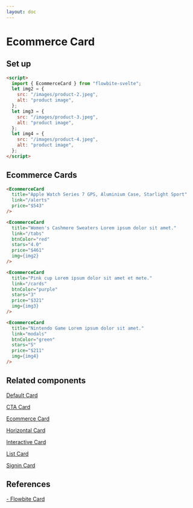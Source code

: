 ```yaml
---
layout: doc
---
```


<script>
  import { EcommerceCard }from '$lib/index';
  let img2 = {
    src: "/images/product-2.jpeg",
    alt: "product image",
  };
  let img3 = {
    src: "/images/product-3.jpeg",
    alt: "product image",
  };
  let img4 = {
    src: "/images/product-4.jpeg",
    alt: "product image",
  };
</script>

<h1 class="text-3xl w-full dark:text-white py-8">Ecommerce Card</h1>

<h2 class="text-2xl w-full dark:text-white py-8">Set up</h2>

```html
<script>
  import { EcommerceCard } from "flowbite-svelte";
  let img2 = {
    src: "/images/product-2.jpeg",
    alt: "product image",
  };
  let img3 = {
    src: "/images/product-3.jpeg",
    alt: "product image",
  };
  let img4 = {
    src: "/images/product-4.jpeg",
    alt: "product image",
  };
</script>
```

<h2 class="text-2xl w-full dark:text-white py-8">Ecommerce Cards</h2>

```html
<EcommerceCard
  title="Apple Watch Series 7 GPS, Aluminium Case, Starlight Sport"
  link="/alerts"
  price="$543"
/>
```

<div class="container flex flex-wrap justify-center rounded-xl mx-auto bg-gradient-to-r bg-white dark:bg-gray-900 border border-gray-200 dark:border-gray-700 p-2 sm:p-6">
<EcommerceCard
  title="Apple Watch Series 7 GPS, Aluminium Case, Starlight Sport"
  link="/alerts"
  price="$543"
/>
</div>

```html
<EcommerceCard
  title="Women's Cashmere Sweaters Lorem ipsum dolor sit amet."
  link="/tabs"
  btnColor="red"
  stars="4.0"
  price="$461"
  img={img2}
/>
```

<div class="container flex flex-wrap justify-center rounded-xl mx-auto bg-gradient-to-r bg-white dark:bg-gray-900 border border-gray-200 dark:border-gray-700 p-2 sm:p-6">
  <EcommerceCard
    title="Women's Cashmere Sweaters Lorem ipsum dolor sit amet."
    link="/tabs"
    btnColor="red"
    stars="4.0"
    price="$461"
    img={img2}
  />
</div>


```html
<EcommerceCard
  title="Pink cup Lorem ipsum dolor sit amet et mete."
  link="/cards"
  btnColor="purple"
  stars="3"
  price="$321"
  img={img3}
/>
```

<div class="container flex flex-wrap justify-center rounded-xl mx-auto bg-gradient-to-r bg-white dark:bg-gray-900 border border-gray-200 dark:border-gray-700 p-2 sm:p-6">
  <EcommerceCard
    title="Pink cup Lorem ipsum dolor sit amet et mete."
    link="/cards"
    btnColor="purple"
    stars="3"
    price="$321"
    img={img3}
  />
</div>

```html
<EcommerceCard
  title="Nintendo Game Lorem ipsum dolor sit amet."
  link="modals"
  btnColor="green"
  stars="5"
  price="$211"
  img={img4}
/>
```

<div class="container flex flex-wrap justify-center rounded-xl mx-auto bg-gradient-to-r bg-white dark:bg-gray-900 border border-gray-200 dark:border-gray-700 p-2 sm:p-6">
  <EcommerceCard
    title="Nintendo Game Lorem ipsum dolor sit amet."
    link="modals"
    btnColor="green"
    stars="5"
    price="$211"
    img={img4}
  />
</div>

<h2 class="text-2xl w-full dark:text-white py-8">Related components</h2>

<p class="dark:text-white text-lg w-full"><a href="https://flowbite-svelte.vercel.app/cards/card" class="text-blue-600 hover:underline dark:text-blue-500">Default Card</a></p>

<p class="dark:text-white text-lg w-full"><a href="https://flowbite-svelte.vercel.app/cards/cta" class="text-blue-600 hover:underline dark:text-blue-500">CTA Card</a></p>

<p class="dark:text-white text-lg w-full"><a href="https://flowbite-svelte.vercel.app/cards/ecommerce" class="text-blue-600 hover:underline dark:text-blue-500">Ecommerce Card</a></p>

<p class="dark:text-white text-lg w-full"><a href="https://flowbite-svelte.vercel.app/cards/horizontal" class="text-blue-600 hover:underline dark:text-blue-500">Horizontal Card</a></p>

<p class="dark:text-white text-lg w-full"><a href="https://flowbite-svelte.vercel.app/cards/interactive" class="text-blue-600 hover:underline dark:text-blue-500">Interactive Card</a></p>

<p class="dark:text-white text-lg w-full"><a href="https://flowbite-svelte.vercel.app/cards/list" class="text-blue-600 hover:underline dark:text-blue-500">List Card</a></p>

<p class="dark:text-white text-lg w-full"><a href="https://flowbite-svelte.vercel.app/cards/signin" class="text-blue-600 hover:underline dark:text-blue-500">Signin Card</a></p>

<h2 class="text-2xl w-full dark:text-white py-8">References</h2>

<p class="dark:text-white text-lg"><a href="https://flowbite.com/docs/components/card/" target="_blank" class="text-blue-600 hover:underline dark:text-blue-500">- Flowbite Card</a></p>
